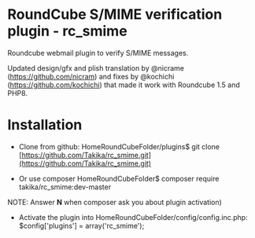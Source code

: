 RoundCube S/MIME verification plugin - rc_smime
===============================================

Roundcube webmail plugin to verify S/MIME messages.  

Updated design/gfx and plish translation by @nicrame (https://github.com/nicram) and fixes by @kochichi (https://github.com/kochichi) that made it work with Roundcube 1.5 and PHP8.  
  
Installation
============
- Clone from github:
    HomeRoundCubeFolder/plugins$ git clone [https://github.com/Takika/rc_smime.git](https://github.com/Takika/rc_smime.git)
    
- Or use composer
     HomeRoundCubeFolder$ composer require takika/rc_smime:dev-master
     
 NOTE: Answer **N** when composer ask you about plugin activation)

- Activate the plugin into HomeRoundCubeFolder/config/config.inc.php:
    $config['plugins'] = array('rc_smime');
